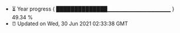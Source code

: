 - ⏳ Year progress { ██████████████▁▁▁▁▁▁▁▁▁▁▁▁▁▁▁▁ } 49.34 %
- ⏰ Updated on Wed, 30 Jun 2021 02:33:38 GMT

